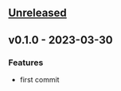<a name="unreleased"></a>
## [Unreleased]


<a name="v0.1.0"></a>
## v0.1.0 - 2023-03-30
### Features
- first commit
  
  
[Unreleased]: /compare/v0.1.0...HEAD
